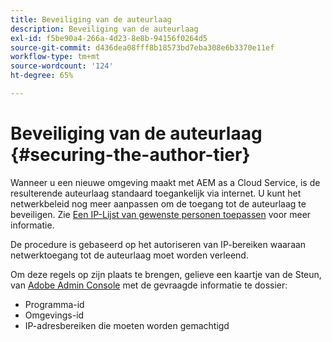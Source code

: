 ```yaml
---
title: Beveiliging van de auteurlaag
description: Beveiliging van de auteurlaag
exl-id: f5be90a4-266a-4d23-8e8b-94156f0264d5
source-git-commit: d436dea08fff8b18573bd7eba308e6b3370e11ef
workflow-type: tm+mt
source-wordcount: '124'
ht-degree: 65%

---
```


# Beveiliging van de auteurlaag {#securing-the-author-tier}

Wanneer u een nieuwe omgeving maakt met AEM as a Cloud Service, is de resulterende auteurlaag standaard toegankelijk via internet. U kunt het netwerkbeleid nog meer aanpassen om de toegang tot de auteurlaag te beveiligen. Zie [Een IP-Lijst van gewenste personen toepassen](https://experienceleague.adobe.com/docs/experience-manager-cloud-service/implementing/using-cloud-manager/ip-allow-lists/apply-allow-list.html?lang=en) voor meer informatie.

De procedure is gebaseerd op het autoriseren van IP-bereiken waaraan netwerktoegang tot de auteurlaag moet worden verleend.

Om deze regels op zijn plaats te brengen, gelieve een kaartje van de Steun, van [Adobe Admin Console](https://adminconsole.adobe.com/) met de gevraagde informatie te dossier:

* Programma-id
* Omgevings-id
* IP-adresbereiken die moeten worden gemachtigd

